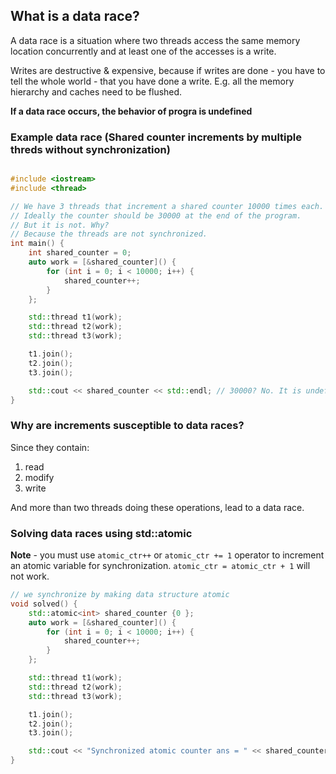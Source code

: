 
## What is a data race?

A data race is a situation where two threads access the same memory location concurrently and at least one of the accesses is a write.

Writes are destructive & expensive, because if writes are done - you have to tell the whole world - that you have done a write. E.g. all the memory hierarchy and caches need to be flushed.

**If a data race occurs, the behavior of progra is undefined**

### Example data race (Shared counter increments by multiple threds without synchronization)

```cpp

#include <iostream>
#include <thread>

// We have 3 threads that increment a shared counter 10000 times each.
// Ideally the counter should be 30000 at the end of the program.
// But it is not. Why?
// Because the threads are not synchronized.
int main() {
    int shared_counter = 0;
    auto work = [&shared_counter]() {
        for (int i = 0; i < 10000; i++) {
            shared_counter++;
        }
    };

    std::thread t1(work);
    std::thread t2(work);
    std::thread t3(work);

    t1.join();
    t2.join();
    t3.join();

    std::cout << shared_counter << std::endl; // 30000? No. It is undefined behavior.
}
```

### Why are increments susceptible to data races?

Since they contain:
1. read
2. modify
3. write

And more than two threads doing these operations, lead to a data race.

### Solving data races using std::atomic

**Note** - you must use `atomic_ctr++` or `atomic_ctr += 1` operator to increment an atomic variable for synchronization. 
`atomic_ctr = atomic_ctr + 1` will not work.


```cpp
// we synchronize by making data structure atomic
void solved() {
    std::atomic<int> shared_counter {0 };
    auto work = [&shared_counter]() {
        for (int i = 0; i < 10000; i++) {
            shared_counter++;
        }
    };

    std::thread t1(work);
    std::thread t2(work);
    std::thread t3(work);

    t1.join();
    t2.join();
    t3.join();

    std::cout << "Synchronized atomic counter ans = " << shared_counter << std::endl;
}
```